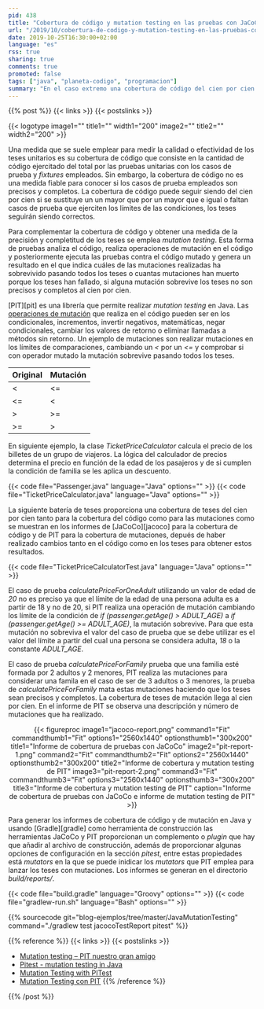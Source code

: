 ```yaml
---
pid: 438
title: "Cobertura de código y mutation testing en las pruebas con JaCoCo y PIT en Java"
url: "/2019/10/cobertura-de-codigo-y-mutation-testing-en-las-pruebas-con-jacoco-y-pit-en-java/"
date: 2019-10-25T16:30:00+02:00
language: "es"
rss: true
sharing: true
comments: true
promoted: false
tags: ["java", "planeta-codigo", "programacion"]
summary: "En el caso extremo una cobertura de código del cien por cien pero que no tenga ningún _assert_ pasa los teses pero que en realidad no comprueba nada así que por si sola no es garantía de tener teses efectivos. _Mutation testing_ da una medida adicional a la cobertura de los teses más completa y efectiva que simplemente la cobertura de código ejecutado por los teses unitarios."
---
```


{{% post %}}
{{< links >}}
{{< postslinks >}}

{{< logotype image1="" title1="" width1="200" image2="" title2="" width2="200" >}}

Una medida que se suele emplear para medir la calidad o efectividad de los teses unitarios es su cobertura de código que consiste en la cantidad de código ejercitado del total por las pruebas unitarias con los casos de prueba y _fixtures_ empleados. Sin embargo, la cobertura de código no es una medida fiable para conocer si los casos de prueba empleados son precisos y completos. La cobertura de código puede seguir siendo del cien por cien si se sustituye un un mayor que por un mayor que e igual o faltan casos de prueba que ejerciten los límites de las condiciones, los teses seguirán siendo correctos.

Para complementar la cobertura de código y obtener una medida de la precisión y completitud de los teses se emplea _mutation testing_. Esta forma de pruebas analiza el código, realiza operaciones de mutación en el código y posteriormente ejecuta las pruebas contra el código mutado y genera un resultado en el que indica cuáles de las mutaciones realizadas ha sobrevivido pasando todos los teses o cuantas mutaciones han muerto porque los teses han fallado, si alguna mutación sobrevive los teses no son precisos y completos al cien por cien.

[PIT][pit] es una librería que permite realizar _mutation testing_ en Java. Las [operaciones de mutación](https://pitest.org/quickstart/mutators/) que realiza en el código pueden ser en los condicionales, incrementos, invertir negativos, matemáticas, negar condicionales, cambiar los valores de retorno o eliminar llamadas a métodos sin retorno. Un ejemplo de mutaciones son realizar mutaciones en los límites de comparaciones, cambiando un _<_ por un _<=_ y comprobar si con operador mutado la mutación sobrevive pasando todos los teses.

<table class="table">
   <thead class="thead-light">
       <tr class="thead-light">
           <th>Original</td>
           <th>Mutación</td>
       </tr>
   </thead>
   <tbody>
       <tr>
           <td><</td>
           <td><=</td>
       </tr>
       <tr>
           <td><=</td>
           <td><</td>
       </tr>
       <tr>
           <td>></td>
           <td>>=</td>
       </tr>
       <tr>
           <td>>=</td>
           <td>></td>
       </tr>
  </tbody>
</table>

En siguiente ejemplo, la clase _TicketPriceCalculator_ calcula el precio de los billetes de un grupo de viajeros. La lógica del calculador de precios determina el precio en función de la edad de los pasajeros y de si cumplen la condición de familia se les aplica un descuento.

{{< code file="Passenger.java" language="Java" options="" >}}
{{< code file="TicketPriceCalculator.java" language="Java" options="" >}}

La siguiente batería de teses proporciona una cobertura de teses del cien por cien tanto para la cobertura del código como para las mutaciones como se muestran en los informes de [JaCoCo][jacoco] para la cobertura de código y de PIT para la cobertura de mutaciones, depués de haber realizado cambios tanto en el código como en los teses para obtener estos resultados.

{{< code file="TicketPriceCalculatorTest.java" language="Java" options="" >}}

El caso de prueba _calculatePriceForOneAdult_ utilizando un valor de edad de _20_ no es preciso ya que el límite de la edad de una persona adulta es a partir de 18 y no de 20, si PIT realiza una operación de mutación cambiando los límite de la condición de _if (passenger.getAge() > ADULT\_AGE)_ a _if (passenger.getAge() >= ADULT\_AGE)_, la mutación sobrevive. Para que esta mutación no sobreviva el valor del caso de prueba que se debe utilizar es el valor del límite a partir del cual una persona se considera adulta, _18_ o la constante _ADULT\_AGE_.

El caso de prueba _calculatePriceForFamily_ prueba que una familia esté formada por 2 adultos y 2 menores, PIT realiza las mutaciones para considerar una famila en el caso de ser de 3 adultos o 3 menores, la prueba de _calculatePriceForFamily_ mata estas mutaciones haciendo que los teses sean precisos y completos. La cobertura de teses de mutación llega al cien por cien. En el informe de PIT se observa una descripción y número de mutaciones que ha realizado.

<div class="media" style="text-align: center;">
    {{< figureproc
        image1="jacoco-report.png" command1="Fit" commandthumb1="Fit" options1="2560x1440" optionsthumb1="300x200" title1="Informe de cobertura de pruebas con JaCoCo"
        image2="pit-report-1.png" command2="Fit" commandthumb2="Fit" options2="2560x1440" optionsthumb2="300x200" title2="Informe de cobertura y mutation testing de PIT"
        image3="pit-report-2.png" command3="Fit" commandthumb3="Fit" options3="2560x1440" optionsthumb3="300x200" title3="Informe de cobertura y mutation testing de PIT"
        caption="Informe de cobertura de pruebas con JaCoCo e informe de mutation testing de PIT" >}}
</div>

Para generar los informes de cobertura de código y de mutación en Java y usando [Gradle][gradle] como herramienta de construcción las herramientas JaCoCo y PIT proporcionan un complemento o _plugin_ que hay que añadir al archivo de construcción, además de proporcionar algunas opciones de configuración en la sección _pitest_, entre estas propiedades está _mutators_ en la que se puede inidicar los _mutators_ que PIT emplea para lanzar los teses con mutaciones. Los informes se generan en el directorio _build/reports/_.

{{< code file="build.gradle" language="Groovy" options="" >}}
{{< code file="gradlew-run.sh" language="Bash" options="" >}}

{{% sourcecode git="blog-ejemplos/tree/master/JavaMutationTesting" command="./gradlew test jacocoTestReport pitest" %}}

{{% reference %}}
{{< links >}}
{{< postslinks >}}
* [Mutation testing – PIT nuestro gran amigo](http://qajungle.com/mutation-testing-pit-nuestro-gran-amigo/)
* [Pitest - mutation testing in Java](https://beyondscheme.com/2016/pitest-with-java)
* [Mutation Testing with PITest](https://www.baeldung.com/java-mutation-testing-with-pitest)
* [Mutation Testing con PIT](https://www.adictosaltrabajo.com/2015/11/10/mutation-testing-con-pit/)
{{% /reference %}}

{{% /post %}}
